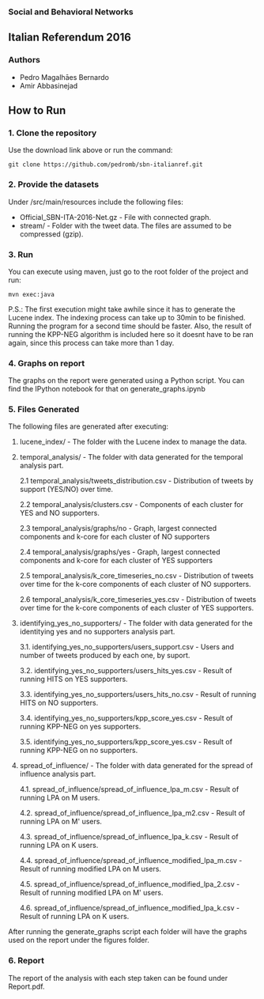 ### Social and Behavioral Networks

## Italian Referendum 2016

### Authors

- Pedro Magalhāes Bernardo
- Amir Abbasinejad

## How to Run

### 1. Clone the repository

Use the download link above or run the command:

```
git clone https://github.com/pedromb/sbn-italianref.git
```

### 2. Provide the datasets

Under /src/main/resources include the following files:

- Official_SBN-ITA-2016-Net.gz - File with connected graph.
- stream/ - Folder with the tweet data. The files are assumed to be compressed (gzip).

### 3. Run

You can execute using maven, just go to the root folder of the project and run:

```
mvn exec:java

```

P.S.: The first execution might take awhile since it has to generate the Lucene index. The indexing process can take up to 30min to be finished. Running the program for a second time should be faster. Also, the result of running the KPP-NEG algorithm is included here so it doesnt have to be ran again, since this process can take more than 1 day.

### 4. Graphs on report

The graphs on the report were generated using a Python script.
You can find the IPython notebook for that on generate_graphs.ipynb


### 5. Files Generated

The following files are generated after executing:

1. lucene_index/ - The folder with the Lucene index to manage the data.
2. temporal_analysis/ - The folder with data generated for the temporal analysis part.

    2.1 temporal_analysis/tweets_distribution.csv - Distribution of tweets by support (YES/NO) over time.
    
    2.2 temporal_analysis/clusters.csv - Components of each cluster for YES and NO supporters.
    
    2.3 temporal_analysis/graphs/no - Graph, largest connected components and k-core for each cluster of NO supporters
    
    2.4 temporal_analysis/graphs/yes - Graph, largest connected components and k-core for each cluster of YES supporters
    
    2.5 temporal_analysis/k_core_timeseries_no.csv - Distribution of tweets over time for the k-core components of each cluster of NO supporters.
    
    2.6 temporal_analysis/k_core_timeseries_yes.csv - Distribution of tweets over time for the k-core components of each cluster of YES supporters.

3. identifying_yes_no_supporters/ - The folder with data generated for the identitying yes and no supporters analysis part.
    
    3.1. identifying_yes_no_supporters/users_support.csv - Users and number of tweets produced by each one, by suport.
    
    3.2. identifying_yes_no_supporters/users_hits_yes.csv - Result of running HITS on YES supporters.
    
    3.3. identifying_yes_no_supporters/users_hits_no.csv - Result of running HITS on NO supporters.
    
    3.4. identifying_yes_no_supporters/kpp_score_yes.csv - Result of running KPP-NEG on yes supporters.
    
    3.5. identifying_yes_no_supporters/kpp_score_yes.csv - Result of running KPP-NEG on no supporters.

4. spread_of_influence/ -  The folder with data generated for the spread of influence analysis part.
    
    4.1. spread_of_influence/spread_of_influence_lpa_m.csv - Result of running LPA on M users.
    
    4.2. spread_of_influence/spread_of_influence_lpa_m2.csv - Result of running LPA on M' users.
    
    4.3. spread_of_influence/spread_of_influence_lpa_k.csv - Result of running LPA on K users.
    
    4.4. spread_of_influence/spread_of_influence_modified_lpa_m.csv - Result of running modified LPA on M users.
    
    4.5. spread_of_influence/spread_of_influence_modified_lpa_2.csv - Result of running modified LPA on M' users.
    
    4.6. spread_of_influence/spread_of_influence_modified_lpa_k.csv - Result of running LPA on K users.


After running the generate_graphs script each folder will have the graphs used on the report under the figures folder. 


### 6. Report

The report of the analysis with each step taken can be found under Report.pdf.